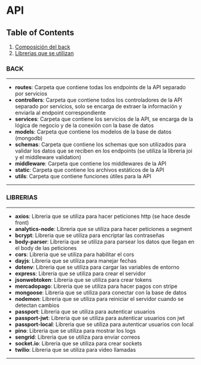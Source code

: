 # API

## Table of Contents

1. [Composición del back](#back)
2. [Librerias que se utilizan](#librerias)

### BACK

---

- **routes**: Carpeta que contiene todas los endpoints de la API separado por servicios
- **controllers**: Carpeta que contiene todos los controladores de la API separado por servicios, solo se encarga de extraer la
  información y enviarla al endpoint correspondiente
- **services**: Carpeta que contiene los servicios de la API, se encarga de la lógica de negocio y de la conexión con la base de datos
- **models**: Carpeta que contiene los modelos de la base de datos (mongodb)
- **schemas**: Carpeta que contiene los schemas que son utilizados para validar los datos que se reciben en los endpoints (se
  utiliza la libreria joi y el middleware validation)
- **middleware**: Carpeta que contiene los middlewares de la API
- **static**: Carpeta que contiene los archivos estáticos de la API
- **utils**: Carpeta que contiene funciones útiles para la API

---

### LIBRERIAS

---

- **axios**: Libreria que se utiliza para hacer peticiones http (se hace desde front)
- **analytics-node**: Libreria que se utiliza para hacer peticiones a segment
- **bcrypt**: Libreria que se utiliza para encriptar las contraseñas
- **body-parser**: Libreria que se utiliza para parsear los datos que llegan en el body de las peticiones
- **cors**: Libreria que se utiliza para habilitar el cors
- **dayjs**: Libreria que se utiliza para manejar fechas
- **dotenv**: Libreria que se utiliza para cargar las variables de entorno
- **express**: Libreria que se utiliza para crear el servidor
- **jsonwebtoken**: Libreria que se utiliza para crear tokens
- **mercadopago**: Libreria que se utiliza para hacer pagos con stripe
- **mongoose**: Libreria que se utiliza para conectar con la base de datos
- **nodemon**: Libreria que se utiliza para reiniciar el servidor cuando se detectan cambios
- **passport**: Libreria que se utiliza para autenticar usuarios
- **passport-jwt**: Libreria que se utiliza para autenticar usuarios con jwt
- **passport-local**: Libreria que se utiliza para autenticar usuarios con local
- **pino**: Libreria que se utiliza para mostrar los logs
- **sengrid**: Libreria que se utiliza para enviar correos
- **socket.io**: Libreria que se utiliza para crear sockets
- **twilio**: Libreria que se utiliza para video llamadas

---
